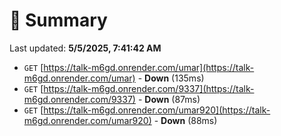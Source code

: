 # 📖 Summary
Last updated: **5/5/2025, 7:41:42 AM**

- `GET` [https://talk-m6gd.onrender.com/umar](https://talk-m6gd.onrender.com/umar) - **Down** (135ms)
- `GET` [https://talk-m6gd.onrender.com/9337](https://talk-m6gd.onrender.com/9337) - **Down** (87ms)
- `GET` [https://talk-m6gd.onrender.com/umar920](https://talk-m6gd.onrender.com/umar920) - **Down** (88ms)
